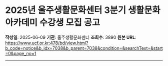 # 2025년 울주생활문화센터 3분기 생활문화 아카데미 수강생 모집 공고

**작성일**: 2025-06-09
**기관**: 울주생활문화센터
**조회수**: 3890
**원본 URL**: https://www.ucf.or.kr:478/bd/view.html?b_code=notice&b_idx=7038&b_parent=7038&condition=&searchText=&start=0&page_no=1

---

